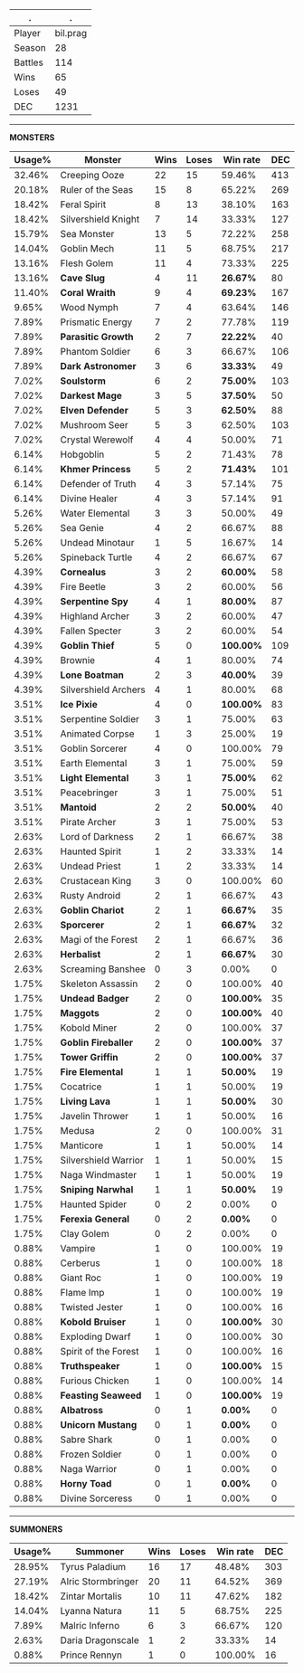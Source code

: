.|.
|-|-
Player|bil.prag
Season|28
Battles|114
Wins|65
Loses|49
DEC|1231

---
**MONSTERS**

Usage%|Monster|Wins|Loses|Win rate|DEC|
-|-|-|-|-|-|
32.46%|Creeping Ooze|22|15|59.46%|413|
20.18%|Ruler of the Seas|15|8|65.22%|269|
18.42%|Feral Spirit|8|13|38.10%|163|
18.42%|Silvershield Knight|7|14|33.33%|127|
15.79%|Sea Monster|13|5|72.22%|258|
14.04%|Goblin Mech|11|5|68.75%|217|
13.16%|Flesh Golem|11|4|73.33%|225|
13.16%|**Cave Slug**|4|11|**26.67%**|80|
11.40%|**Coral Wraith**|9|4|**69.23%**|167|
9.65%|Wood Nymph|7|4|63.64%|146|
7.89%|Prismatic Energy|7|2|77.78%|119|
7.89%|**Parasitic Growth**|2|7|**22.22%**|40|
7.89%|Phantom Soldier|6|3|66.67%|106|
7.89%|**Dark Astronomer**|3|6|**33.33%**|49|
7.02%|**Soulstorm**|6|2|**75.00%**|103|
7.02%|**Darkest Mage**|3|5|**37.50%**|50|
7.02%|**Elven Defender**|5|3|**62.50%**|88|
7.02%|Mushroom Seer|5|3|62.50%|103|
7.02%|Crystal Werewolf|4|4|50.00%|71|
6.14%|Hobgoblin|5|2|71.43%|78|
6.14%|**Khmer Princess**|5|2|**71.43%**|101|
6.14%|Defender of Truth|4|3|57.14%|75|
6.14%|Divine Healer|4|3|57.14%|91|
5.26%|Water Elemental|3|3|50.00%|49|
5.26%|Sea Genie|4|2|66.67%|88|
5.26%|Undead Minotaur|1|5|16.67%|14|
5.26%|Spineback Turtle|4|2|66.67%|67|
4.39%|**Cornealus**|3|2|**60.00%**|58|
4.39%|Fire Beetle|3|2|60.00%|56|
4.39%|**Serpentine Spy**|4|1|**80.00%**|87|
4.39%|Highland Archer|3|2|60.00%|47|
4.39%|Fallen Specter|3|2|60.00%|54|
4.39%|**Goblin Thief**|5|0|**100.00%**|109|
4.39%|Brownie|4|1|80.00%|74|
4.39%|**Lone Boatman**|2|3|**40.00%**|39|
4.39%|Silvershield Archers|4|1|80.00%|68|
3.51%|**Ice Pixie**|4|0|**100.00%**|83|
3.51%|Serpentine Soldier|3|1|75.00%|63|
3.51%|Animated Corpse|1|3|25.00%|19|
3.51%|Goblin Sorcerer|4|0|100.00%|79|
3.51%|Earth Elemental|3|1|75.00%|59|
3.51%|**Light Elemental**|3|1|**75.00%**|62|
3.51%|Peacebringer|3|1|75.00%|51|
3.51%|**Mantoid**|2|2|**50.00%**|40|
3.51%|Pirate Archer|3|1|75.00%|53|
2.63%|Lord of Darkness|2|1|66.67%|38|
2.63%|Haunted Spirit|1|2|33.33%|14|
2.63%|Undead Priest|1|2|33.33%|14|
2.63%|Crustacean King|3|0|100.00%|60|
2.63%|Rusty Android|2|1|66.67%|43|
2.63%|**Goblin Chariot**|2|1|**66.67%**|35|
2.63%|**Sporcerer**|2|1|**66.67%**|32|
2.63%|Magi of the Forest|2|1|66.67%|36|
2.63%|**Herbalist**|2|1|**66.67%**|30|
2.63%|Screaming Banshee|0|3|0.00%|0|
1.75%|Skeleton Assassin|2|0|100.00%|40|
1.75%|**Undead Badger**|2|0|**100.00%**|35|
1.75%|**Maggots**|2|0|**100.00%**|40|
1.75%|Kobold Miner|2|0|100.00%|37|
1.75%|**Goblin Fireballer**|2|0|**100.00%**|37|
1.75%|**Tower Griffin**|2|0|**100.00%**|37|
1.75%|**Fire Elemental**|1|1|**50.00%**|19|
1.75%|Cocatrice|1|1|50.00%|19|
1.75%|**Living Lava**|1|1|**50.00%**|30|
1.75%|Javelin Thrower|1|1|50.00%|16|
1.75%|Medusa|2|0|100.00%|31|
1.75%|Manticore|1|1|50.00%|14|
1.75%|Silvershield Warrior|1|1|50.00%|15|
1.75%|Naga Windmaster|1|1|50.00%|19|
1.75%|**Sniping Narwhal**|1|1|**50.00%**|19|
1.75%|Haunted Spider|0|2|0.00%|0|
1.75%|**Ferexia General**|0|2|**0.00%**|0|
1.75%|Clay Golem|0|2|0.00%|0|
0.88%|Vampire|1|0|100.00%|19|
0.88%|Cerberus|1|0|100.00%|18|
0.88%|Giant Roc|1|0|100.00%|19|
0.88%|Flame Imp|1|0|100.00%|19|
0.88%|Twisted Jester|1|0|100.00%|16|
0.88%|**Kobold Bruiser**|1|0|**100.00%**|30|
0.88%|Exploding Dwarf|1|0|100.00%|30|
0.88%|Spirit of the Forest|1|0|100.00%|16|
0.88%|**Truthspeaker**|1|0|**100.00%**|15|
0.88%|Furious Chicken|1|0|100.00%|14|
0.88%|**Feasting Seaweed**|1|0|**100.00%**|19|
0.88%|**Albatross**|0|1|**0.00%**|0|
0.88%|**Unicorn Mustang**|0|1|**0.00%**|0|
0.88%|Sabre Shark|0|1|0.00%|0|
0.88%|Frozen Soldier|0|1|0.00%|0|
0.88%|Naga Warrior|0|1|0.00%|0|
0.88%|**Horny Toad**|0|1|**0.00%**|0|
0.88%|Divine Sorceress|0|1|0.00%|0|

---
**SUMMONERS**

Usage%|Summoner|Wins|Loses|Win rate|DEC|
-|-|-|-|-|-|
28.95%|Tyrus Paladium|16|17|48.48%|303|
27.19%|Alric Stormbringer|20|11|64.52%|369|
18.42%|Zintar Mortalis|10|11|47.62%|182|
14.04%|Lyanna Natura|11|5|68.75%|225|
7.89%|Malric Inferno|6|3|66.67%|120|
2.63%|Daria Dragonscale|1|2|33.33%|14|
0.88%|Prince Rennyn|1|0|100.00%|16|
